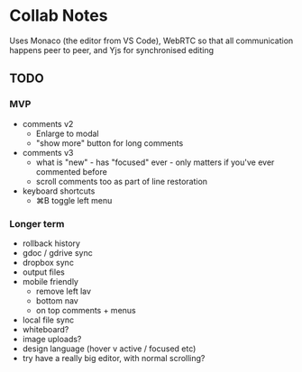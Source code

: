 Collab Notes
============

Uses Monaco (the editor from VS Code), WebRTC so that all communication happens peer to peer, and Yjs for synchronised editing

TODO
----
### MVP
- comments v2
  - Enlarge to modal
  - "show more" button for long comments
- comments v3
  - what is "new" - has "focused" ever - only matters if you've ever commented before
  - scroll comments too as part of line restoration
- keyboard shortcuts
  - ⌘B toggle left menu

### Longer term
- rollback history
- gdoc / gdrive sync
- dropbox sync
- output files
- mobile friendly
  - remove left lav
  - bottom nav
  - on top comments + menus
- local file sync
- whiteboard?
- image uploads?
- design language (hover v active / focused etc)
- try have a really big editor, with normal scrolling?

